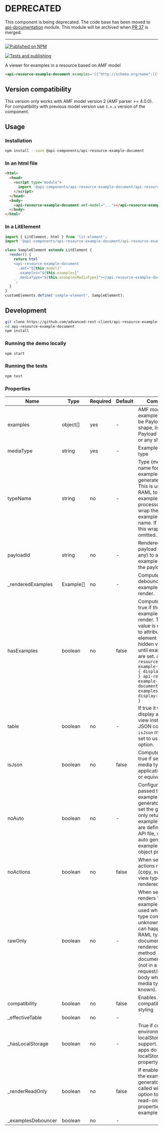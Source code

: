 # DEPRECATED

This component is being deprecated. The code base has been moved to [api-documentation](https://github.com/advanced-rest-client/api-documentation) module. This module will be archived when [PR 37](https://github.com/advanced-rest-client/api-documentation/pull/37) is merged.

-----

[![Published on NPM](https://img.shields.io/npm/v/@api-components/api-resource-example-document.svg)](https://www.npmjs.com/package/@api-components/api-resource-example-document)

[![Tests and publishing](https://github.com/advanced-rest-client/api-resource-example-document/actions/workflows/deployment.yml/badge.svg)](https://github.com/advanced-rest-client/api-resource-example-document/actions/workflows/deployment.yml)

A viewer for examples in a resource based on AMF model

```html
<api-resource-example-document examples='[{"http://schema.org/name":[{"@value":"Example1"}],"http://raml.org/vocabularies/document#value":[{"@value":"{{\n    \"value\":true}"}]}]'></api-resource-example-document>
```

## Version compatibility

This version only works with AMF model version 2 (AMF parser >= 4.0.0).
For compatibility with previous model version use `3.x.x` version of the component.

## Usage

### Installation

```sh
npm install --save @api-components/api-resource-example-document
```

### In an html file

```html
<html>
  <head>
    <script type="module">
      import '@api-components/api-resource-example-document/api-resource-example-document.js';
    </script>
  </head>
  <body>
    <api-resource-example-document amf-model="..."></api-resource-example-document>
  </body>
</html>
```

### In a LitElement

```js
import { LitElement, html } from 'lit-element';
import '@api-components/api-resource-example-document/api-resource-example-document.js';

class SampleElement extends LitElement {
  render() {
    return html`
    <api-resource-example-document
      .amf="${this.model}"
      .examples="${this.examples}"
      .mediaType="${this.examplesMediaType}"></api-resource-example-document>
    `;
  }
}
customElements.define('sample-element', SampleElement);
```

## Development

```sh
git clone https://github.com/advanced-rest-client/api-resource-example-document
cd api-resource-example-document
npm install
```

### Running the demo locally

```sh
npm start
```

### Running the tests

```sh
npm test
```

### Properties
| Name               | Type      | Required | Default | Comment                                                                                                                                                                                                                                                                         |
|--------------------|-----------|----------|---------|---------------------------------------------------------------------------------------------------------------------------------------------------------------------------------------------------------------------------------------------------------------------------------|
| examples           | object[]  | yes      | -       | AMF model for examples. It can be Payload shape, list of Payload shapes, or any shape.                                                                                                                                                                                          |
| mediaType          | string    | yes      | -       | Examples media type                                                                                                                                                                                                                                                             |
| typeName           | string    | no       | -       | Type (model) name for which examples are generated for. This is used by RAML to XML examples processor to wrap the example in type name. If missing this wrapping is omitted.                                                                                                   |
| payloadId          | string    | no       | -       | Rendered payload ID (if any) to associate examples with the payload.                                                                                                                                                                                                            |
| _renderedExamples  | Example[] | no       | -       | Computed in a debouncer examples to render.                                                                                                                                                                                                                                     |
| hasExamples        | boolean   | no       | false   | Computed value, true if there are examples to render. This value is reflected to attribute so the element can be hidden via CSS until examples are set. ```api-resource-example-document { display: none; } api-resource-example-document[has-examples] { display: block; } ``` |
| table              | boolean   | no       | -       | If true it will display a table view instead of JSON code. `isJson` must be set to use this option.                                                                                                                                                                             |
| isJson             | boolean   | no       | false   | Computed value, true if selected media type is application/json or equivalent.                                                                                                                                                                                                  |
| noAuto             | boolean   | no       | -       | Configuration passed to example generator. When set the generator only returns examples that are defined in API file, without auto generating examples from object properties.                                                                                                  |
| noActions          | boolean   | no       | false   | When set the actions row (copy, switch view type) is not rendered.                                                                                                                                                                                                              |
| rawOnly            | boolean   | no       | -       | When set it only renders "raw" examples. To be used when media type context is unknown. This can happen if RAML type document is rendered outside method documentation (not in a request/response body when media type is known).                                               |
| compatibility      | boolean   | no       | false   | Enables Anypoint compatibility styling                                                                                                                                                                                                                                          |
| _effectiveTable    | boolean   | no       | -       |                                                                                                                                                                                                                                                                                 |
| _hasLocalStorage   | boolean   | no       | -       | True if current environment has localStorage support. Chrome apps do not have localStorage property.                                                                                                                                                                            |
| _renderReadOnly    | boolean   | no       | false   | If enabled then the example generator will be called with this option to add read-only properties to the example                                                                                                                                                                |
| _examplesDebouncer | boolean   | no       | -       |                                                                                                                                                                                                                                                                                 |




